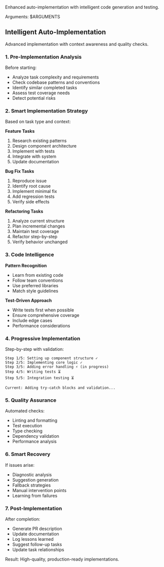 Enhanced auto-implementation with intelligent code generation and testing.

Arguments: $ARGUMENTS

## Intelligent Auto-Implementation

Advanced implementation with context awareness and quality checks.

### 1. **Pre-Implementation Analysis**

Before starting:

- Analyze task complexity and requirements
- Check codebase patterns and conventions
- Identify similar completed tasks
- Assess test coverage needs
- Detect potential risks

### 2. **Smart Implementation Strategy**

Based on task type and context:

**Feature Tasks**

1. Research existing patterns
1. Design component architecture
1. Implement with tests
1. Integrate with system
1. Update documentation

**Bug Fix Tasks**

1. Reproduce issue
1. Identify root cause
1. Implement minimal fix
1. Add regression tests
1. Verify side effects

**Refactoring Tasks**

1. Analyze current structure
1. Plan incremental changes
1. Maintain test coverage
1. Refactor step-by-step
1. Verify behavior unchanged

### 3. **Code Intelligence**

**Pattern Recognition**

- Learn from existing code
- Follow team conventions
- Use preferred libraries
- Match style guidelines

**Test-Driven Approach**

- Write tests first when possible
- Ensure comprehensive coverage
- Include edge cases
- Performance considerations

### 4. **Progressive Implementation**

Step-by-step with validation:

```
Step 1/5: Setting up component structure ✓
Step 2/5: Implementing core logic ✓
Step 3/5: Adding error handling ⚡ (in progress)
Step 4/5: Writing tests ⏳
Step 5/5: Integration testing ⏳

Current: Adding try-catch blocks and validation...
```

### 5. **Quality Assurance**

Automated checks:

- Linting and formatting
- Test execution
- Type checking
- Dependency validation
- Performance analysis

### 6. **Smart Recovery**

If issues arise:

- Diagnostic analysis
- Suggestion generation
- Fallback strategies
- Manual intervention points
- Learning from failures

### 7. **Post-Implementation**

After completion:

- Generate PR description
- Update documentation
- Log lessons learned
- Suggest follow-up tasks
- Update task relationships

Result: High-quality, production-ready implementations.
